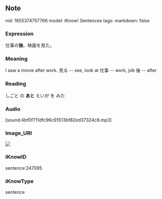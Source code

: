 ## Note
nid: 1655374757766
model: iKnow! Sentences
tags: 
markdown: false

### Expression
仕事の<b>後</b>、映画を見た。

### Meaning
I saw a movie after work.
見る -- see, look at
仕事 -- work, job
後 -- after

### Reading
しごと の <b>あと</b> えいが を みた

### Audio
[sound:4bf0f711dfc96c91513bf82ed37324c8.mp3]

### Image_URI
<img src="043595c89769b50c8f8490f0b51c7b6a.jpg">

### iKnowID
sentence:247095

### iKnowType
sentence
